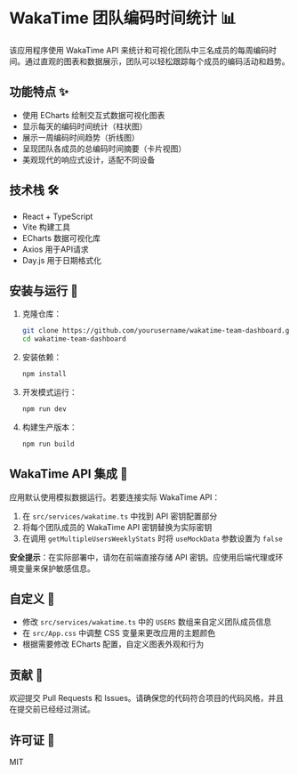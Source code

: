 # WakaTime 团队编码时间统计 📊

该应用程序使用 WakaTime API 来统计和可视化团队中三名成员的每周编码时间。通过直观的图表和数据展示，团队可以轻松跟踪每个成员的编码活动和趋势。

## 功能特点 ✨

- 使用 ECharts 绘制交互式数据可视化图表
- 显示每天的编码时间统计（柱状图）
- 展示一周编码时间趋势（折线图）
- 呈现团队各成员的总编码时间摘要（卡片视图）
- 美观现代的响应式设计，适配不同设备

## 技术栈 🛠️

- React + TypeScript
- Vite 构建工具
- ECharts 数据可视化库
- Axios 用于API请求
- Day.js 用于日期格式化

## 安装与运行 🚀

1. 克隆仓库：
   ```bash
   git clone https://github.com/yourusername/wakatime-team-dashboard.git
   cd wakatime-team-dashboard
   ```

2. 安装依赖：
   ```bash
   npm install
   ```

3. 开发模式运行：
   ```bash
   npm run dev
   ```

4. 构建生产版本：
   ```bash
   npm run build
   ```

## WakaTime API 集成 🔌

应用默认使用模拟数据运行。若要连接实际 WakaTime API：

1. 在 `src/services/wakatime.ts` 中找到 API 密钥配置部分
2. 将每个团队成员的 WakaTime API 密钥替换为实际密钥
3. 在调用 `getMultipleUsersWeeklyStats` 时将 `useMockData` 参数设置为 `false`

**安全提示**：在实际部署中，请勿在前端直接存储 API 密钥。应使用后端代理或环境变量来保护敏感信息。

## 自定义 🎨

- 修改 `src/services/wakatime.ts` 中的 `USERS` 数组来自定义团队成员信息
- 在 `src/App.css` 中调整 CSS 变量来更改应用的主题颜色
- 根据需要修改 ECharts 配置，自定义图表外观和行为

## 贡献 👥

欢迎提交 Pull Requests 和 Issues。请确保您的代码符合项目的代码风格，并且在提交前已经经过测试。

## 许可证 📄

MIT
